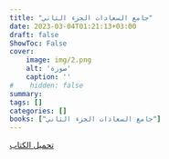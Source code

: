 ```yaml
---
title: "جامع السعادات الجزء الثاني"
date: 2023-03-04T01:21:13+03:00
draft: false
ShowToc: False
cover:
    image: img/2.png
    alt: 'صورة'
    caption: ''
#    hidden: false
summary: 
tags: []
categories: []
books: ["جامع السعادات الجزء الثاني"]
---
```

[تحميل الكتاب](./../../books/2.pdf)
